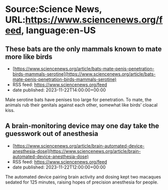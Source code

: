 # Source:Science News, URL:https://www.sciencenews.org/feed, language:en-US

## These bats are the only mammals known to mate more like birds
 - [https://www.sciencenews.org/article/bats-mate-penis-penetration-birds-mammals-serotine](https://www.sciencenews.org/article/bats-mate-penis-penetration-birds-mammals-serotine)
 - RSS feed: https://www.sciencenews.org/feed
 - date published: 2023-11-22T14:00:00+00:00

Male serotine bats have penises too large for penetration. To mate, the animals rub their genitals against each other, somewhat like birds’ cloacal kiss.

## A brain-monitoring device may one day take the guesswork out of anesthesia
 - [https://www.sciencenews.org/article/brain-automated-device-anesthesia-dose](https://www.sciencenews.org/article/brain-automated-device-anesthesia-dose)
 - RSS feed: https://www.sciencenews.org/feed
 - date published: 2023-11-22T12:00:00+00:00

The automated device pairing brain activity and dosing kept two macaques sedated for 125 minutes, raising hopes of precision anesthesia for people.

